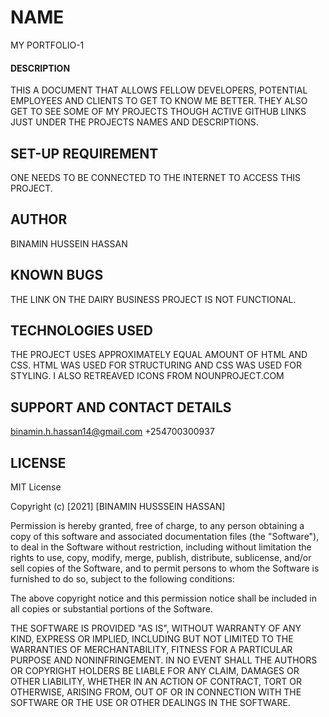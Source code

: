 # NAME 
MY PORTFOLIO-1

#### DESCRIPTION
THIS A DOCUMENT THAT ALLOWS FELLOW DEVELOPERS, POTENTIAL EMPLOYEES AND CLIENTS TO GET TO KNOW ME BETTER. THEY ALSO GET TO SEE SOME OF MY PROJECTS THOUGH ACTIVE GITHUB LINKS JUST UNDER THE PROJECTS NAMES AND DESCRIPTIONS.

## SET-UP REQUIREMENT
ONE NEEDS TO BE CONNECTED TO THE INTERNET TO ACCESS THIS PROJECT. 

## AUTHOR
BINAMIN HUSSEIN HASSAN

## KNOWN BUGS
THE LINK ON THE DAIRY BUSINESS PROJECT IS NOT FUNCTIONAL.

## TECHNOLOGIES USED 
THE PROJECT USES APPROXIMATELY EQUAL AMOUNT OF HTML AND CSS.
HTML WAS USED FOR STRUCTURING AND CSS WAS USED FOR STYLING.
I ALSO RETREAVED ICONS FROM NOUNPROJECT.COM

## SUPPORT AND CONTACT DETAILS
binamin.h.hassan14@gmail.com
+254700300937

## LICENSE

MIT License

Copyright (c) [2021] [BINAMIN HUSSSEIN HASSAN]

Permission is hereby granted, free of charge, to any person obtaining a copy
of this software and associated documentation files (the "Software"), to deal
in the Software without restriction, including without limitation the rights
to use, copy, modify, merge, publish, distribute, sublicense, and/or sell
copies of the Software, and to permit persons to whom the Software is
furnished to do so, subject to the following conditions:

The above copyright notice and this permission notice shall be included in all
copies or substantial portions of the Software.

THE SOFTWARE IS PROVIDED "AS IS", WITHOUT WARRANTY OF ANY KIND, EXPRESS OR
IMPLIED, INCLUDING BUT NOT LIMITED TO THE WARRANTIES OF MERCHANTABILITY,
FITNESS FOR A PARTICULAR PURPOSE AND NONINFRINGEMENT. IN NO EVENT SHALL THE
AUTHORS OR COPYRIGHT HOLDERS BE LIABLE FOR ANY CLAIM, DAMAGES OR OTHER
LIABILITY, WHETHER IN AN ACTION OF CONTRACT, TORT OR OTHERWISE, ARISING FROM,
OUT OF OR IN CONNECTION WITH THE SOFTWARE OR THE USE OR OTHER DEALINGS IN THE
SOFTWARE.